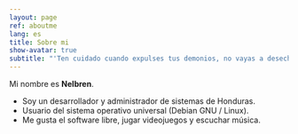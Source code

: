 ```yaml
---
layout: page
ref: aboutme
lang: es
title: Sobre mi
show-avatar: true
subtitle: "'Ten cuidado cuando expulses tus demonios, no vayas a desechar lo mejor de ti.' Friedrich Nietzsche"
---
```


Mi nombre es **Nelbren**. 

- Soy un desarrollador y administrador de sistemas de Honduras. 
- Usuario del sistema operativo universal (Debian GNU / Linux). 
- Me gusta el software libre, jugar videojuegos y escuchar música.

